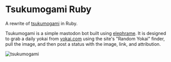 # Tsukumogami Ruby

A rewrite of [tsukumogami](https://gitlab.com/sporiff/tsukumogami) in Ruby.

Tsukumogami is a simple mastodon bot built using [elephrame](https://github.com/theZacAttacks/elephrame). It is designed to grab a daily yokai from [yokai.com](http://yokai.com) using the site's "Random Yokai" finder, pull the image, and then post a status with the image, link, and attribution.

![tsukumogami](https://assets.gitlab-static.net/uploads/-/system/project/avatar/14667800/34c13eadd98a2010.jpg?width=64)